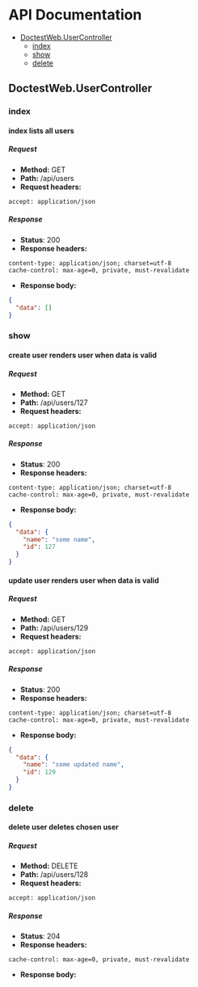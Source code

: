 # API Documentation

  * [DoctestWeb.UserController](#doctestweb-usercontroller)
    * [index](#doctestweb-usercontroller-index)
    * [show](#doctestweb-usercontroller-show)
    * [delete](#doctestweb-usercontroller-delete)

## DoctestWeb.UserController
### <a id=doctestweb-usercontroller-index></a>index
#### index lists all users
##### Request
* __Method:__ GET
* __Path:__ /api/users
* __Request headers:__
```
accept: application/json
```

##### Response
* __Status__: 200
* __Response headers:__
```
content-type: application/json; charset=utf-8
cache-control: max-age=0, private, must-revalidate
```
* __Response body:__
```json
{
  "data": []
}
```

### <a id=doctestweb-usercontroller-show></a>show
#### create user renders user when data is valid
##### Request
* __Method:__ GET
* __Path:__ /api/users/127
* __Request headers:__
```
accept: application/json
```

##### Response
* __Status__: 200
* __Response headers:__
```
content-type: application/json; charset=utf-8
cache-control: max-age=0, private, must-revalidate
```
* __Response body:__
```json
{
  "data": {
    "name": "some name",
    "id": 127
  }
}
```

#### update user renders user when data is valid
##### Request
* __Method:__ GET
* __Path:__ /api/users/129
* __Request headers:__
```
accept: application/json
```

##### Response
* __Status__: 200
* __Response headers:__
```
content-type: application/json; charset=utf-8
cache-control: max-age=0, private, must-revalidate
```
* __Response body:__
```json
{
  "data": {
    "name": "some updated name",
    "id": 129
  }
}
```

### <a id=doctestweb-usercontroller-delete></a>delete
#### delete user deletes chosen user
##### Request
* __Method:__ DELETE
* __Path:__ /api/users/128
* __Request headers:__
```
accept: application/json
```

##### Response
* __Status__: 204
* __Response headers:__
```
cache-control: max-age=0, private, must-revalidate
```
* __Response body:__
```json

```

